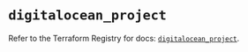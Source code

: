 # `digitalocean_project`

Refer to the Terraform Registry for docs: [`digitalocean_project`](https://registry.terraform.io/providers/digitalocean/digitalocean/2.39.0/docs/resources/project).
